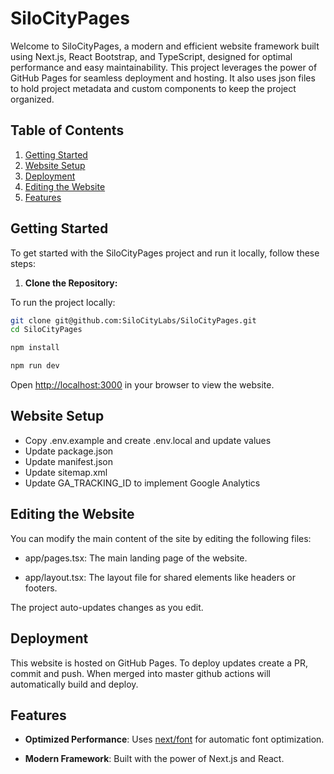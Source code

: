 # SiloCityPages

Welcome to SiloCityPages, a modern and efficient website framework built using Next.js, React Bootstrap, and TypeScript, designed for optimal performance and easy maintainability. This project leverages the power of GitHub Pages for seamless deployment and hosting. It also uses json files to hold project metadata and custom components to keep the project organized.

## Table of Contents

1.  [Getting Started](#getting-started)
2.  [Website Setup](#website-setup)
3.  [Deployment](#deployment)
4.  [Editing the Website](#editing-the-website)
5.  [Features](#features)

## Getting Started

To get started with the SiloCityPages project and run it locally, follow these steps:

1.  **Clone the Repository:**


To run the project locally:

```bash
git clone git@github.com:SiloCityLabs/SiloCityPages.git
cd SiloCityPages
```

```bash
npm install
```

```bash
npm run dev
```

Open [http://localhost:3000](http://localhost:3000) in your browser to view the website.

## Website Setup

- Copy .env.example and create .env.local and update values
- Update package.json
- Update manifest.json
- Update sitemap.xml
- Update GA_TRACKING_ID to implement Google Analytics

## Editing the Website

You can modify the main content of the site by editing the following files:

- app/pages.tsx: The main landing page of the website.

- app/layout.tsx: The layout file for shared elements like headers or footers.

The project auto-updates changes as you edit.

## Deployment

This website is hosted on GitHub Pages. To deploy updates create a PR, commit and push. When merged into master github actions will automatically build and deploy.

## Features

- **Optimized Performance**: Uses [next/font](https://nextjs.org/docs/basic-features/font-optimization) for automatic font optimization.

- **Modern Framework**: Built with the power of Next.js and React.
